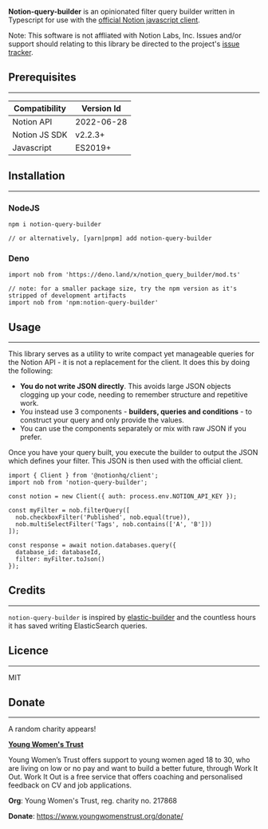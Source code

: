 **Notion-query-builder** is an opinionated filter query builder written in Typescript for use with the [official Notion javascript client](https://github.com/makenotion/notion-sdk-js).

Note: This software is not affliated with Notion Labs, Inc. Issues and/or support should relating to this library be directed to the project's [issue tracker](https://github.com/jimleuk/notion-query-builder/issues).

## Prerequisites
---
|Compatibility|Version Id|
|-|-|
|Notion API|2022-06-28|
|Notion JS SDK|v2.2.3+|
|Javascript|ES2019+

## Installation

---
### NodeJS
```
npm i notion-query-builder

// or alternatively, [yarn|pnpm] add notion-query-builder
```

### Deno
```
import nob from 'https://deno.land/x/notion_query_builder/mod.ts'

// note: for a smaller package size, try the npm version as it's stripped of development artifacts
import nob from 'npm:notion-query-builder'
```

## Usage
---
This library serves as a utility to write compact yet manageable queries for the Notion API - it is not a replacement for the client. It does this by doing the following:
* **You do not write JSON directly**. This avoids large JSON objects clogging up your code, needing to remember structure and repetitive work.
* You instead use 3 components - **builders, queries and conditions** - to construct your query and only provide the values.
* You can use the components separately or mix with raw JSON if you prefer.

Once you have your query built, you execute the builder to output the JSON which defines your filter. This JSON is then used with the official client.

```
import { Client } from '@notionhq/client';
import nob from 'notion-query-builder';

const notion = new Client({ auth: process.env.NOTION_API_KEY });

const myFilter = nob.filterQuery([
  nob.checkboxFilter('Published', nob.equal(true)),
  nob.multiSelectFilter('Tags', nob.contains(['A', 'B']))
]);

const response = await notion.databases.query({
  database_id: databaseId,
  filter: myFilter.toJson()
});
```

## Credits
---
`notion-query-builder` is inspired by [elastic-builder](https://github.com/sudo-suhas/elastic-builder) and the countless hours it has saved writing ElasticSearch queries.

## Licence
---
MIT

## Donate
---
A random charity appears!

**[Young Women's Trust](https://www.youngwomenstrust.org/donate/)**

Young Women’s Trust offers support to young women aged 18 to 30, who are living on low or no pay and want to build a better future, through Work It Out. Work It Out is a free service that offers coaching and personalised feedback on CV and job applications.

**Org**: Young Women's Trust, reg. charity no. 217868

**Donate**: https://www.youngwomenstrust.org/donate/